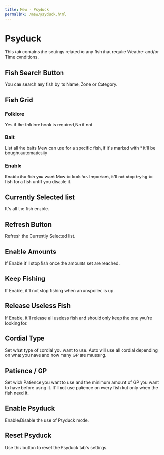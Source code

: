```yaml
---
title: Mew - Psyduck
permalink: /mew/psyduck.html
---
```


# Psyduck
This tab contains the settings related to any fish that require Weather and/or Time conditions.

## Fish Search Button
You can search any fish by its Name, Zone or Category.

## Fish Grid
### Folklore
Yes if the folklore book is required,No if not

### Bait
List all the baits Mew can use for a specific fish, if it's marked with * it'll be bought automatically

### Enable
Enable the fish you want Mew to look for. Important, it'll not stop trying to fish for a fish untill you disable it.

## Currently Selected list
It's all the fish enable.

## Refresh Button
Refresh the Currently Selected list.

## Enable Amounts
If Enable it'll stop fish once the amounts set are reached.

## Keep Fishing
If Enable, it'll not stop fishing when an unspoiled is up.

## Release Useless Fish
If Enable, it'll release all useless fish and should only keep the one you're looking for.

## Cordial Type
Set what type of cordial you want to use. Auto will use all cordial depending on what you have and how many GP are miussing.

## Patience / GP
Set wich Patience you want to use and the minimum amount of GP you want to have before using it. It'll not use patience on every fish but only when the fish need it. 

## Enable Psyduck
Enable/Disable the use of Psyduck mode.

## Reset Psyduck
Use this button to reset the Psyduck tab's settings.
